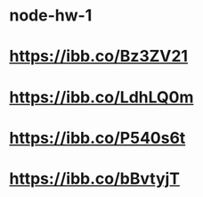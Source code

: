 # node-hw-1
# https://ibb.co/Bz3ZV21

# https://ibb.co/LdhLQ0m

# https://ibb.co/P540s6t

# https://ibb.co/bBvtyjT

